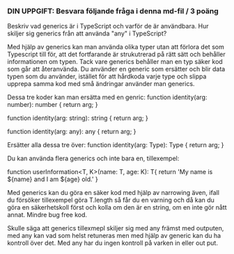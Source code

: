 ### DIN UPPGIFT: Besvara följande fråga i denna md-fil / 3 poäng

Beskriv vad generics är i TypeScript och varför de är användbara.
Hur skiljer sig generics från att använda "any" i TypeScript?

Med hjälp av generics kan man använda olika typer utan att förlora det som Typescript till för, att det fortfarande är strukutrerad på rätt
sätt och behåller informationen om typen. Tack vare generics behåller man en typ säker kod som går att återanvända.
Du använder en generic <T> som ersätter och blir data typen som du använder, istället för att hårdkoda varje type och slippa upprepa samma kod med små ändringar använder man generics.

Dessa tre koder kan man ersätta med en genric:
function identity(arg: number): number {
return arg;
}

function identity(arg: string): string {
return arg;
}

function identity(arg: any): any {
return arg;
}

Ersätter alla dessa tre över:
function identity<Type>(arg: Type): Type {
return arg;
}

Du kan använda flera generics och inte bara en, tillexempel:

function userInformation<T, K>(name: T, age: K): T{
return 'My name is ${name} and I am ${age} old.'
}

Med generics kan du göra en säker kod med hjälp av narrowing även, ifall du försöker tillexempel göra T.length så får du en varning och då kan du göra en säkerhetskoll först och kolla om den är en string, om en inte gör nått annat. Mindre bug free kod.

Skulle säga att generics tillexmepl skiljer sig med any främst med outputen, med any kan vad som helst retuneras men med hjälp av generic kan du ha kontroll över det. Med any har du ingen kontroll på varken in eller out put.
